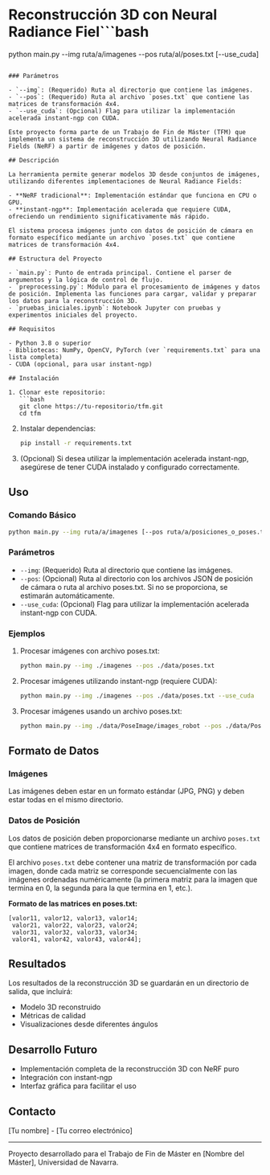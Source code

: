 # Reconstrucción 3D con Neural Radiance Fiel```bash
python main.py --img ruta/a/imagenes --pos ruta/al/poses.txt [--use_cuda]
```

### Parámetros

- `--img`: (Requerido) Ruta al directorio que contiene las imágenes.
- `--pos`: (Requerido) Ruta al archivo `poses.txt` que contiene las matrices de transformación 4x4.
- `--use_cuda`: (Opcional) Flag para utilizar la implementación acelerada instant-ngp con CUDA.

Este proyecto forma parte de un Trabajo de Fin de Máster (TFM) que implementa un sistema de reconstrucción 3D utilizando Neural Radiance Fields (NeRF) a partir de imágenes y datos de posición.

## Descripción

La herramienta permite generar modelos 3D desde conjuntos de imágenes, utilizando diferentes implementaciones de Neural Radiance Fields:

- **NeRF tradicional**: Implementación estándar que funciona en CPU o GPU.
- **instant-ngp**: Implementación acelerada que requiere CUDA, ofreciendo un rendimiento significativamente más rápido.

El sistema procesa imágenes junto con datos de posición de cámara en formato específico mediante un archivo `poses.txt` que contiene matrices de transformación 4x4.

## Estructura del Proyecto

- `main.py`: Punto de entrada principal. Contiene el parser de argumentos y la lógica de control de flujo.
- `preprocessing.py`: Módulo para el procesamiento de imágenes y datos de posición. Implementa las funciones para cargar, validar y preparar los datos para la reconstrucción 3D.
- `pruebas_iniciales.ipynb`: Notebook Jupyter con pruebas y experimentos iniciales del proyecto.

## Requisitos

- Python 3.8 o superior
- Bibliotecas: NumPy, OpenCV, PyTorch (ver `requirements.txt` para una lista completa)
- CUDA (opcional, para usar instant-ngp)

## Instalación

1. Clonar este repositorio:
   ```bash
   git clone https://tu-repositorio/tfm.git
   cd tfm
   ```

2. Instalar dependencias:
   ```bash
   pip install -r requirements.txt
   ```

3. (Opcional) Si desea utilizar la implementación acelerada instant-ngp, asegúrese de tener CUDA instalado y configurado correctamente.

## Uso

### Comando Básico

```bash
python main.py --img ruta/a/imagenes [--pos ruta/a/posiciones_o_poses.txt] [--use_cuda]
```

### Parámetros

- `--img`: (Requerido) Ruta al directorio que contiene las imágenes.
- `--pos`: (Opcional) Ruta al directorio con los archivos JSON de posición de cámara o ruta al archivo poses.txt. Si no se proporciona, se estimarán automáticamente.
- `--use_cuda`: (Opcional) Flag para utilizar la implementación acelerada instant-ngp con CUDA.

### Ejemplos

1. Procesar imágenes con archivo poses.txt:
   ```bash
   python main.py --img ./imagenes --pos ./data/poses.txt
   ```

2. Procesar imágenes utilizando instant-ngp (requiere CUDA):
   ```bash
   python main.py --img ./imagenes --pos ./data/poses.txt --use_cuda
   ```

4. Procesar imágenes usando un archivo poses.txt:
   ```bash
   python main.py --img ./data/PoseImage/images_robot --pos ./data/PoseImage/poses.txt --use_cuda
   ```

## Formato de Datos

### Imágenes

Las imágenes deben estar en un formato estándar (JPG, PNG) y deben estar todas en el mismo directorio.

### Datos de Posición

Los datos de posición deben proporcionarse mediante un archivo `poses.txt` que contiene matrices de transformación 4x4 en formato específico.

El archivo `poses.txt` debe contener una matriz de transformación por cada imagen, donde cada matriz se corresponde secuencialmente con las imágenes ordenadas numéricamente (la primera matriz para la imagen que termina en 0, la segunda para la que termina en 1, etc.).

**Formato de las matrices en poses.txt:**
```
[valor11, valor12, valor13, valor14;
 valor21, valor22, valor23, valor24;
 valor31, valor32, valor33, valor34;
 valor41, valor42, valor43, valor44];
```

## Resultados

Los resultados de la reconstrucción 3D se guardarán en un directorio de salida, que incluirá:

- Modelo 3D reconstruido
- Métricas de calidad
- Visualizaciones desde diferentes ángulos

## Desarrollo Futuro

- Implementación completa de la reconstrucción 3D con NeRF puro
- Integración con instant-ngp
- Interfaz gráfica para facilitar el uso

## Contacto

[Tu nombre] - [Tu correo electrónico]

---

Proyecto desarrollado para el Trabajo de Fin de Máster en [Nombre del Máster], Universidad de Navarra.